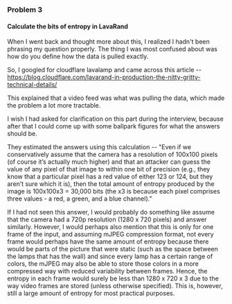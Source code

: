 
### Problem 3

#### Calculate the bits of entropy in LavaRand

When I went back and thought more about this, I realized I hadn't been phrasing my question properly. The thing I was most confused about was how do you define how the data is pulled exactly. 

So, I googled for cloudflare lavalamp and came across this article -- https://blog.cloudflare.com/lavarand-in-production-the-nitty-gritty-technical-details/

This explained that a video feed was what was pulling the data, which made the problem a lot more tractable. 

I wish I had asked for clarification on this part during the interview, because after that I could come up with some ballpark figures for what the answers should be. 

They estimated the answers using this calculation -- 
"Even if we conservatively assume that the camera has a resolution of 100x100 pixels (of course it’s actually much higher) and that an attacker can guess the value of any pixel of that image to within one bit of precision (e.g., they know that a particular pixel has a red value of either 123 or 124, but they aren’t sure which it is), then the total amount of entropy produced by the image is 100x100x3 = 30,000 bits (the x3 is because each pixel comprises three values - a red, a green, and a blue channel)."

If I had not seen this answer, I would probably do something like assume that the camera had a 720p resolution (1280 x 720 pixels) and answer similarly. However, I would perhaps also mention that this is only for one frame of the input, and assuming mJPEG compression format, not every frame would perhaps have the same amount of entropy because there would be parts of the picture that were static (such as the space between the lamps that has the wall) and since every lamp has a certain range of colors, the mJPEG may also be able to store those colors in a more compressed way with reduced variability between frames. Hence, the entropy in each frame would surely be less than 1280 x 720 x 3 due to the way video frames are stored (unless otherwise specified). This is, however, still a large amount of entropy for most practical purposes.


```python

```

